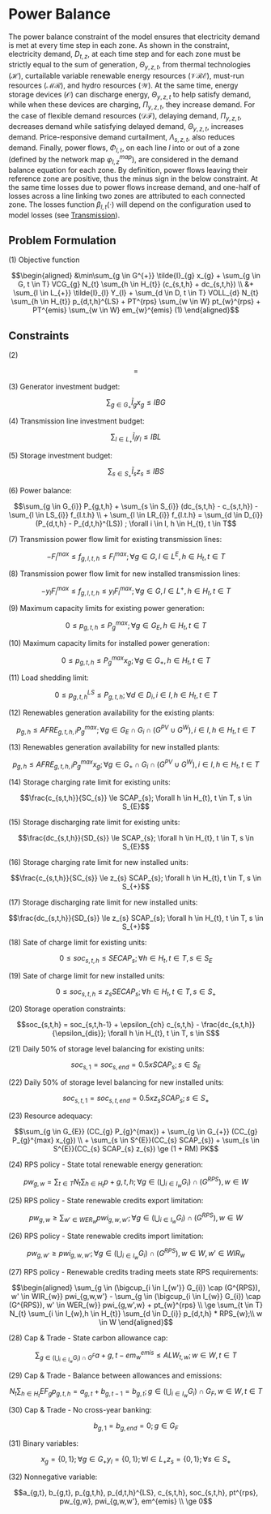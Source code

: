# Power Balance

The power balance constraint of the model ensures that electricity demand is met at every time step in each zone. As shown in the constraint, electricity demand, $D_{t,z}$, at each time step and for each zone must be strictly equal to the sum of generation, $\Theta_{y,z,t}$, from thermal technologies ($\mathcal{H}$), curtailable variable renewable energy resources ($\mathcal{VRE}$), must-run resources ($\mathcal{MR}$), and hydro resources ($\mathcal{W}$). At the same time, energy storage devices ($\mathcal{O}$) can discharge energy, $\Theta_{y,z,t}$ to help satisfy demand, while when these devices are charging, $\Pi_{y,z,t}$, they increase demand. For the case of flexible demand resources ($\mathcal{DF}$), delaying demand, $\Pi_{y,z,t}$, decreases demand while satisfying delayed demand, $\Theta_{y,z,t}$, increases demand. Price-responsive demand curtailment, $\Lambda_{s,z,t}$, also reduces demand. Finally, power flows, $\Phi_{l,t}$, on each line $l$ into or out of a zone (defined by the network map $\varphi^{map}_{l,z}$), are considered in the demand balance equation for each zone. By definition, power flows leaving their reference zone are positive, thus the minus sign in the below constraint. At the same time losses due to power flows increase demand, and one-half of losses across a line linking two zones are attributed to each connected zone. The losses function $\beta_{l,t}(\cdot)$ will depend on the configuration used to model losses (see [Transmission](https://genxproject.github.io/GenX/docs/build/transmission.html)).

## Problem Formulation
(1) Objective function
```math
\begin{aligned}
&\min\sum_{g \in G^{+}} \tilde{I}_{g} x_{g} + \sum_{g \in G, t \in T} VCG_{g} N_{t} \sum_{h \in H_{t}} (c_{s,t,h} + dc_{s,t,h}) \\
&+ \sum_{l \in L_{+}} \tilde{I}_{l} Y_{l} + \sum_{d \in D, t \in T} VOLL_{d} N_{t} \sum_{h \in H_{t}} p_{d,t,h}^{LS} + PT^{rps} \sum_{w \in W} pt_{w}^{rps} + PT^{emis} \sum_{w \in W} em_{w}^{emis}  (1)
\end{aligned}
```

## Constraints
(2)
```math
 = 
```
(3) Generator investment budget:
```math
\sum_{g \in G_{+}} \tilde{I}_{g} x_{g} \le IBG
```

(4) Transmission line investment budget:
```math
\sum_{l \in L_{+}} \tilde{I}_{l} y_{l} \le IBL
```

(5) Storage investment budget:
```math
\sum_{s \in S_{+}} \tilde{I}_{s} z_{s} \le IBS
```

(6) Power balance:
```math
\sum_{g \in G_{i}} P_{g,t,h} + \sum_{s \in S_{i}} (dc_{s,t,h} - c_{s,t,h}) - \sum_{l \in LS_{i}} f_{l.t.h} \\
+ \sum_{l \in LR_{i}} f_{l.t.h} = \sum_{d \in D_{i}} (P_{d,t,h} - P_{d,t,h}^{LS}) ; \forall i \in I, h \in H_{t}, t \in T
```

(7) Transmission power flow limit for existing transmission lines:
```math
- F_{l}^{max} \le f_{g,l,t,h} \le F_{l}^{max};  \forall g \in G, l \in L^{E}, h \in H_{t}, t \in T
```

(8) Transmission power flow limit for new installed transmission lines:
```math
- y_{l} F_{l}^{max} \le f_{g,l,t,h} \le y_{l} F_{l}^{max};  \forall g \in G, l \in L^{+}, h \in H_{t}, t \in T
```

(9) Maximum capacity limits for existing power generation:
```math
0 \le p_{g,t,h} \le P_{g}^{max};  \forall g \in G_{E}, h \in H_{t}, t \in T
```

(10) Maximum capacity limits for installed power generation:
```math
0 \le p_{g,t,h} \le P_{g}^{max} x_{g};  \forall g \in G_{+}, h \in H_{t}, t \in T
```

(11) Load shedding limit:
```math
0 \le p_{g,t,h}^{LS} \le P_{g,t,h};  \forall d \in D_{i}, i \in I, h \in H_{t}, t \in T
```

(12) Renewables generation availability for the existing plants:
```math
p_{g,h} \le AFRE_{g,t,h,i} P_{g}^{max}; \forall g \in G_{E} \cap G_{i} \cap (G^{PV} \cup G^{W}), i \in I, h \in H_{t}, t \in T
```

(13) Renewables generation availability for new installed plants:
```math
p_{g,h} \le AFRE_{g,t,h,i} P_{g}^{max} x_{g}; \forall g \in G_{+} \cap G_{i} \cap (G^{PV} \cup G^{W}), i \in I, h \in H_{t}, t \in T
```

(14) Storage charging rate limit for existing units:
```math
\frac{c_{s,t,h}}{SC_{s}} \le SCAP_{s};  \forall h \in H_{t}, t \in T, s \in S_{E}
```

(15) Storage discharging rate limit for existing units:
```math
\frac{dc_{s,t,h}}{SD_{s}} \le SCAP_{s};  \forall h \in H_{t}, t \in T, s \in S_{E}
```

(16) Storage charging rate limit for new installed units:
```math
\frac{c_{s,t,h}}{SC_{s}} \le z_{s} SCAP_{s};  \forall h \in H_{t}, t \in T, s \in S_{+}
```

(17) Storage discharging rate limit for new installed units:
```math
\frac{dc_{s,t,h}}{SD_{s}} \le z_{s} SCAP_{s};  \forall h \in H_{t}, t \in T, s \in S_{+}
```

(18) Sate of charge limit for existing units:
```math
0 \le soc_{s,t,h} \le SECAP_{s}; \forall h \in H_{t}, t \in T, s \in S_{E}
```

(19) Sate of charge limit for new installed units:
```math
0 \le soc_{s,t,h} \le z_{s} SECAP_{s}; \forall h \in H_{t}, t \in T, s \in S_{+}
```

(20) Storage operation constraints:
```math
soc_{s,t,h} = soc_{s,t,h-1} + \epsilon_{ch} c_{s,t,h} - \frac{dc_{s,t,h}}{\epsilon_{dis}};  \forall h \in H_{t}, t \in T, s \in S
```

(21) Daily 50% of storage level balancing for existing units:
```math
soc_{s,1} = soc_{s,end} = 0.5 x SCAP_{s}; s \in S_{E}
```

(22) Daily 50% of storage level balancing for new installed units:
```math
soc_{s,t,1} = soc_{s,t,end} = 0.5 x z_{s} SCAP_{s}; s \in S_{+}
```

(23) Resource adequacy:
```math
\sum_{g \in G_{E}} (CC_{g} P_{g}^{max}) + \sum_{g \in G_{+}} (CC_{g} P_{g}^{max} x_{g}) \\
+ \sum_{s \in S^{E}}(CC_{s} SCAP_{s}) + \sum_{s \in S^{E}}(CC_{s} SCAP_{s} z_{s}) \ge (1 + RM) PK
```

(24) RPS policy - State total renewable energy generation:
```math
pw_{g,w} = \sum_{t \in T} N_{t} \sum_{h \in H_{t}} p+{g,t,h};  \forall g \in (\bigcup_{i \in I_{w}} G_{i}) \cap (G^{RPS}), w \in W
```

(25) RPS policy - State renewable credits export limitation:
```math
pw_{g,w} \ge \sum_{w' \in WER_{w}} pwi_{g,w,w'};  \forall g \in (\bigcup_{i \in I_{w}} G_{i}) \cap (G^{RPS}), w \in W
```

(26) RPS policy - State renewable credits import limitation:
```math
pw_{g,w'} \ge pwi_{g,w,w'};  \forall g \in (\bigcup_{i \in I_{w}} G_{i}) \cap (G^{RPS}), w \in W, w' \in WIR_{w}
```

(27) RPS policy - Renewable credits trading meets state RPS requirements:
```math
\begin{aligned}
\sum_{g \in (\bigcup_{i \in I_{w'}} G_{i}) \cap (G^{RPS}), w' \in WIR_{w}} pwi_{g,w,w'}
- \sum_{g \in (\bigcup_{i \in I_{w}} G_{i}) \cap (G^{RPS}), w' \in WER_{w}} pwi_{g,w',w} + pt_{w}^{rps} \\
\ge \sum_{t \in T} N_{t} \sum_{i \in I_{w},h \in H_{t}} \sum_{d \in D_{i}} p_{d,t,h} * RPS_{w};\\
w \in W
\end{aligned}
```

(28) Cap & Trade - State carbon allowance cap:
```math
\sum_{g \in (\bigcup_{i \in I_{w}} G_{i}) \cap G^{F}} a+{g,t} - em_{w}^{emis} \le ALW_{t,w};  w \in W, t \in T
```

(29) Cap & Trade - Balance between allowances and emissions:
```math
N_{t} \sum_{h \in H_{t}} EF_{g} p_{g,t,h} = a_{g,t} + b_{g,t-1} = b_{g,t};  g \in (\bigcup_{i \in I_{w}} G_{i}) \cap G_{F}, w \in W, t \in T
```

(30) Cap & Trade - No cross-year banking:
```math
b_{g,1} = b_{g,end} = 0; g \in G_{F}
```

(31) Binary variables:
```math
x_{g} = \{0,1 \};  \forall g \in G_{+}
y_{l} = \{0,1 \};  \forall l \in L_{+}
z_{s} = \{0,1 \};  \forall s \in S_{+}
```

(32) Nonnegative variable:
```math
a_{g,t}, b_{g,t}, p_{g,t,h}, p_{d,t,h}^{LS}, c_{s,t,h}, soc_{s,t,h}, pt^{rps}, pw_{g,w}, pwi_{g,w,w'}, em^{emis} \\
\ge 0
```


